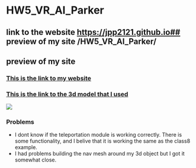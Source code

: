 # HW5_VR_AI_Parker
## link to the website https://jpp2121.github.io## preview of my site /HW5_VR_AI_Parker/
## preview of my site 

### [This is the link to my website](https://jpp2121.github.io/Webvrhomework2/)
### [This is the link to the 3d model that I used](https://sketchfab.com/3d-models/star-wars-slave-1-2915896360224908b7369dd97ee3faa2)
![](preview.png)
### Problems
- I dont know if the teleportation module is working correctly. There is some functionality, and I belive that it is working the same as the class8 example.
- I had problems building the nav mesh around my 3d object but I got it somewhat close.
